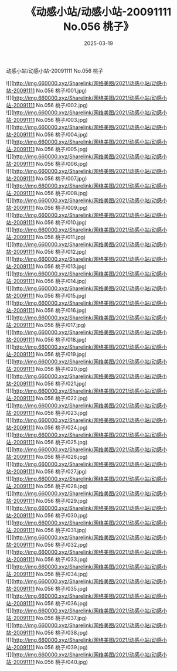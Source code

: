 ﻿---
layout: post
title:  《动感小站/动感小站-20091111 No.056 桃子》
date:   2025-03-19
img: http://img.660000.xyz/Sharelink/网络美图/2021/动感小站/动感小站-20091111 No.056 桃子/000.jpg
categories: [美女, 清纯, 唯美]
---

动感小站/动感小站-20091111 No.056 桃子

 ![](http://img.660000.xyz/Sharelink/网络美图/2021/动感小站/动感小站-20091111 No.056 桃子/001.jpg) <br>![](http://img.660000.xyz/Sharelink/网络美图/2021/动感小站/动感小站-20091111 No.056 桃子/002.jpg) <br>![](http://img.660000.xyz/Sharelink/网络美图/2021/动感小站/动感小站-20091111 No.056 桃子/003.jpg) <br>![](http://img.660000.xyz/Sharelink/网络美图/2021/动感小站/动感小站-20091111 No.056 桃子/004.jpg) <br>![](http://img.660000.xyz/Sharelink/网络美图/2021/动感小站/动感小站-20091111 No.056 桃子/005.jpg) <br>![](http://img.660000.xyz/Sharelink/网络美图/2021/动感小站/动感小站-20091111 No.056 桃子/006.jpg) <br>![](http://img.660000.xyz/Sharelink/网络美图/2021/动感小站/动感小站-20091111 No.056 桃子/007.jpg) <br>![](http://img.660000.xyz/Sharelink/网络美图/2021/动感小站/动感小站-20091111 No.056 桃子/008.jpg) <br>![](http://img.660000.xyz/Sharelink/网络美图/2021/动感小站/动感小站-20091111 No.056 桃子/009.jpg) <br>![](http://img.660000.xyz/Sharelink/网络美图/2021/动感小站/动感小站-20091111 No.056 桃子/010.jpg) <br>![](http://img.660000.xyz/Sharelink/网络美图/2021/动感小站/动感小站-20091111 No.056 桃子/011.jpg) <br>![](http://img.660000.xyz/Sharelink/网络美图/2021/动感小站/动感小站-20091111 No.056 桃子/012.jpg) <br>![](http://img.660000.xyz/Sharelink/网络美图/2021/动感小站/动感小站-20091111 No.056 桃子/013.jpg) <br>![](http://img.660000.xyz/Sharelink/网络美图/2021/动感小站/动感小站-20091111 No.056 桃子/014.jpg) <br>![](http://img.660000.xyz/Sharelink/网络美图/2021/动感小站/动感小站-20091111 No.056 桃子/015.jpg) <br>![](http://img.660000.xyz/Sharelink/网络美图/2021/动感小站/动感小站-20091111 No.056 桃子/016.jpg) <br>![](http://img.660000.xyz/Sharelink/网络美图/2021/动感小站/动感小站-20091111 No.056 桃子/017.jpg) <br>![](http://img.660000.xyz/Sharelink/网络美图/2021/动感小站/动感小站-20091111 No.056 桃子/018.jpg) <br>![](http://img.660000.xyz/Sharelink/网络美图/2021/动感小站/动感小站-20091111 No.056 桃子/019.jpg) <br>![](http://img.660000.xyz/Sharelink/网络美图/2021/动感小站/动感小站-20091111 No.056 桃子/020.jpg) <br>![](http://img.660000.xyz/Sharelink/网络美图/2021/动感小站/动感小站-20091111 No.056 桃子/021.jpg) <br>![](http://img.660000.xyz/Sharelink/网络美图/2021/动感小站/动感小站-20091111 No.056 桃子/022.jpg) <br>![](http://img.660000.xyz/Sharelink/网络美图/2021/动感小站/动感小站-20091111 No.056 桃子/023.jpg) <br>![](http://img.660000.xyz/Sharelink/网络美图/2021/动感小站/动感小站-20091111 No.056 桃子/024.jpg) <br>![](http://img.660000.xyz/Sharelink/网络美图/2021/动感小站/动感小站-20091111 No.056 桃子/025.jpg) <br>![](http://img.660000.xyz/Sharelink/网络美图/2021/动感小站/动感小站-20091111 No.056 桃子/026.jpg) <br>![](http://img.660000.xyz/Sharelink/网络美图/2021/动感小站/动感小站-20091111 No.056 桃子/027.jpg) <br>![](http://img.660000.xyz/Sharelink/网络美图/2021/动感小站/动感小站-20091111 No.056 桃子/028.jpg) <br>![](http://img.660000.xyz/Sharelink/网络美图/2021/动感小站/动感小站-20091111 No.056 桃子/029.jpg) <br>![](http://img.660000.xyz/Sharelink/网络美图/2021/动感小站/动感小站-20091111 No.056 桃子/030.jpg) <br>![](http://img.660000.xyz/Sharelink/网络美图/2021/动感小站/动感小站-20091111 No.056 桃子/031.jpg) <br>![](http://img.660000.xyz/Sharelink/网络美图/2021/动感小站/动感小站-20091111 No.056 桃子/032.jpg) <br>![](http://img.660000.xyz/Sharelink/网络美图/2021/动感小站/动感小站-20091111 No.056 桃子/033.jpg) <br>![](http://img.660000.xyz/Sharelink/网络美图/2021/动感小站/动感小站-20091111 No.056 桃子/034.jpg) <br>![](http://img.660000.xyz/Sharelink/网络美图/2021/动感小站/动感小站-20091111 No.056 桃子/035.jpg) <br>![](http://img.660000.xyz/Sharelink/网络美图/2021/动感小站/动感小站-20091111 No.056 桃子/036.jpg) <br>![](http://img.660000.xyz/Sharelink/网络美图/2021/动感小站/动感小站-20091111 No.056 桃子/037.jpg) <br>![](http://img.660000.xyz/Sharelink/网络美图/2021/动感小站/动感小站-20091111 No.056 桃子/038.jpg) <br>![](http://img.660000.xyz/Sharelink/网络美图/2021/动感小站/动感小站-20091111 No.056 桃子/039.jpg) <br>![](http://img.660000.xyz/Sharelink/网络美图/2021/动感小站/动感小站-20091111 No.056 桃子/040.jpg) <br>
